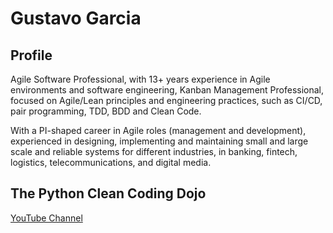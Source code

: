 # Gustavo Garcia

## Profile

Agile Software Professional, with 13+ years experience in Agile environments and software engineering,
Kanban Management Professional, focused on Agile/Lean principles and engineering practices,
such as CI/CD, pair programming, TDD, BDD and Clean Code.

With a PI-shaped career in Agile roles (management and development), experienced in designing,
implementing and maintaining small and large scale and reliable systems for different industries,
in banking, fintech, logistics, telecommunications, and digital media.

## The Python Clean Coding Dojo

[YouTube Channel][1]

[1]: https://www.youtube.com/channel/UCiQCdLK4bXE6XACYLv8wXCw/featured?view_as=subscriber
